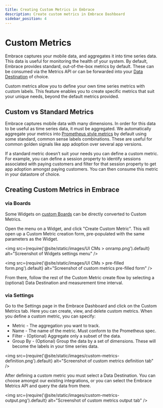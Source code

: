 ```yaml
---
title: Creating Custom Metrics in Embrace
description: Create custom metrics in Embrace Dashboard
sidebar_position: 4
---
```


# Custom Metrics

Embrace captures your mobile data, and aggregates it into time series data. This data is useful for monitoring the
health
of your system. By default, Embrace provides standard, out-of-the-box metrics by default. These can be consumed via the
Metrics API or can be forwarded into your [Data Destination](/data-destinations/index.md) of choice.

Custom metrics allow you to define your own time series metrics with custom labels. This feature enables you to create
specific metrics that suit your unique needs, beyond the default metrics provided.

## Custom vs Standard Metrics

Embrace captures mobile data with many dimensions. In order for this data to be useful as time series data, it must be
aggregated. We automatically aggregate your metrics into [Prometheus style metrics](https://prometheus.io/docs/concepts/data_model/) 
by default using some standard, common sense labels combinations. These are useful for common golden signals like app
adoption over several app versions.

If a standard metric doesn’t suit your needs you can define a custom metric. For example, you can define a session
property to identify sessions associated with paying customers and filter for that session property to get app adoption
amongst paying customers. You can then consume this metric in your datastore of choice.

## Creating Custom Metrics in Embrace 

### via Boards
Some Widgets on [custom Boards](/product/boards/custom-dashboards.md) can be directly converted to Custom Metrics.

Open the menu on a Widget, and click "Create Custom Metric".  This will open up a Custom Metric creation form, pre-populated with the same parameters as the Widget.

<img src={require('@site/static/images/UI CMs > onramp.png').default} alt="Screenshot of Widgets settings menu" />

<img src={require('@site/static/images/UI CMs > pre-filled form.png').default} alt="Screenshot of custom metrics pre-filled form" />

From there, follow the rest of the Custom Metric create flow by selecting a (optional) Data Destination and measurement time interval.

### via Settings
Go to the Settings page in the Embrace Dashboard and click on the Custom Metrics tab. Here you can create, view, and
delete custom metrics. When you define a custom metric, you can specify:

* Metric - The aggregation you want to track.
* Name - The name of the metric. Must conform to the Prometheus spec.
* Filter - (Optional) Aggregate only a subset of the data.
* Group By - (Optional) Group the data by a set of dimensions. These will become the labels in your time series data.

<img src={require('@site/static/images/custom-metrics-definition.png').default} alt="Screenshot of custom metrics definition tab" />

After defining a custom metric you must select a Data Destination. You can choose amongst our existing integrations, or
you can select the Embrace Metrics API and query the data from there.

<img src={require('@site/static/images/custom-metrics-output.png').default} alt="Screenshot of custom metrics output tab" />
